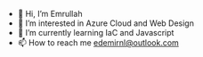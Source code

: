 - 👋 Hi, I’m Emrullah
- 👀 I’m interested in Azure Cloud and Web Design
- 🌱 I’m currently learning IaC and Javascript
- 📫 How to reach me edemirnl@outlook.com

<!---
edemirnl/edemirnl is a ✨ special ✨ repository because its `README.md` (this file) appears on your GitHub profile.
You can click the Preview link to take a look at your changes.
--->
